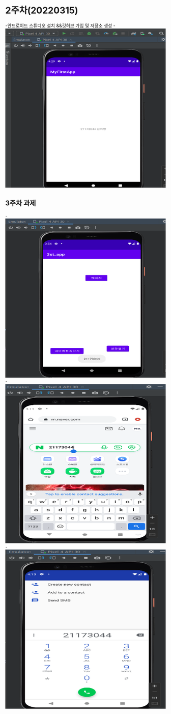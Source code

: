 # 2주차(20220315)
-안드로이드 스튜디오 설치 &&깃허브 가입 및 저장소 생성
-<img width="600" height="500" src="./png/2week.png"></img>


## 3주차 과제

-<img width="600" height="500" src="./png/3주차_메인.png"></img>
-<img width="600" height="500" src="./png/3주차_네이버.png"></img>
-<img width="600" height="500" src="./png/3주차_전화걸기.png"></img>

